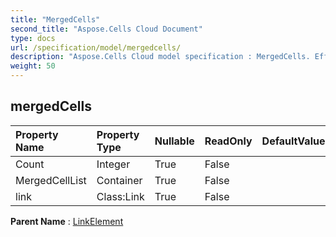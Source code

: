 ```yaml
---
title: "MergedCells"
second_title: "Aspose.Cells Cloud Document"
type: docs
url: /specification/model/mergedcells/
description: "Aspose.Cells Cloud model specification : MergedCells. Effortlessly handle Excel and other spreadsheet documents with features like opening, generating, editing, splitting, merging, comparing, and converting."
weight: 50
---
```


## **mergedCells**

 

| Property Name | Property Type | Nullable |  ReadOnly | DefaultValue | Description | 
| :- | :- | :- |:- |  :- | :- |
| Count | Integer | True |  False |  |  |  
| MergedCellList | Container | True |  False |  |  |  
| link | Class:Link | True |  False |  |  |  

**Parent Name** : [LinkElement](linkelement)


